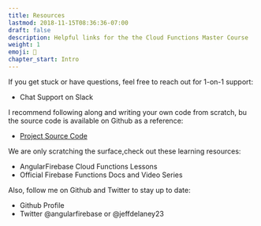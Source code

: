 ```yaml
---
title: Resources
lastmod: 2018-11-15T08:36:36-07:00
draft: false
description: Helpful links for the the Cloud Functions Master Course
weight: 1
emoji: 👶
chapter_start: Intro 
---
```


If you get stuck or have questions, feel free to reach out for 1-on-1 support: 

- Chat Support on Slack


I recommend following along and writing your own code from scratch, bu the source code is available on Github as a reference:

- [Project Source Code](https://github.com/codediodeio/cloud-functions-master-course)


We are only scratching the surface,check out these learning resources: 

- AngularFirebase Cloud Functions Lessons 
- Official Firebase Functions Docs and Video Series


Also, follow me on Github and Twitter to stay up to date:

- Github Profile
- Twitter @angularfirebase or @jeffdelaney23